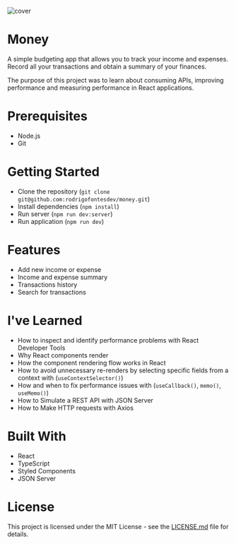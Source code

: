 ![cover](https://github.com/rodrigofontesdev/money/assets/17281370/64f1427b-c35c-4b24-b7d2-97ae84e2ba80)

# Money

A simple budgeting app that allows you to track your income and expenses. Record all your transactions and obtain a summary of your finances.

The purpose of this project was to learn about consuming APIs, improving performance and measuring performance in React applications.

# Prerequisites

- Node.js
- Git

# Getting Started

- Clone the repository (`git clone git@github.com:rodrigofontesdev/money.git`)
- Install dependencies (`npm install`)
- Run server (`npm run dev:server`)
- Run application (`npm run dev`)

# Features

- Add new income or expense
- Income and expense summary
- Transactions history
- Search for transactions

# I've Learned

- How to inspect and identify performance problems with React Developer Tools
- Why React components render
- How the component rendering flow works in React
- How to avoid unnecessary re-renders by selecting specific fields from a context with (`useContextSelector()`)
- How and when to fix performance issues with (`useCallback()`, `memo()`, `useMemo()`)
- How to Simulate a REST API with JSON Server
- How to Make HTTP requests with Axios

# Built With

- React
- TypeScript
- Styled Components
- JSON Server

# License

This project is licensed under the MIT License - see the [LICENSE.md](LICENSE) file for details.
